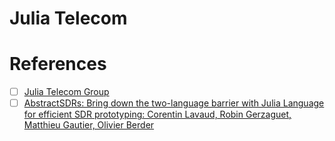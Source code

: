 # Julia Telecom

# References

- [ ] [Julia Telecom Group](https://discourse.julialang.org/t/would-it-be-worth-creating-a-juliatelecom-julia-group)
- [ ] [AbstractSDRs: Bring down the two-language barrier with Julia Language for efficient SDR prototyping: Corentin Lavaud, Robin Gerzaguet, Matthieu Gautier, Olivier Berder](https://hal.science/hal-03122623/document)
